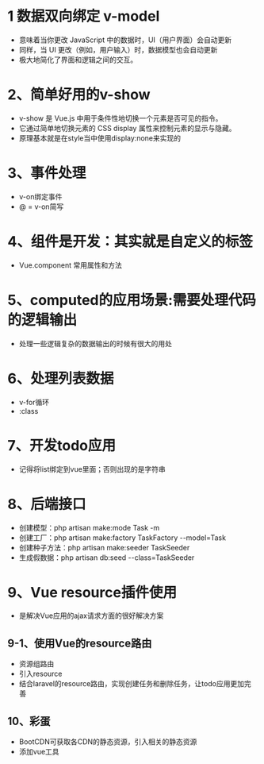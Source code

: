 # 1 数据双向绑定 v-model
- 意味着当你更改 JavaScript 中的数据时，UI（用户界面）会自动更新
- 同样，当 UI 更改（例如，用户输入）时，数据模型也会自动更新
- 极大地简化了界面和逻辑之间的交互。

# 2、简单好用的v-show
- v-show 是 Vue.js 中用于条件性地切换一个元素是否可见的指令。
- 它通过简单地切换元素的 CSS display 属性来控制元素的显示与隐藏。
- 原理基本就是在style当中使用display:none来实现的

# 3、事件处理
- v-on绑定事件
- @ = v-on简写

# 4、组件是开发：其实就是自定义的标签
- Vue.component 常用属性和方法

# 5、computed的应用场景:需要处理代码的逻辑输出
- 处理一些逻辑复杂的数据输出的时候有很大的用处

# 6、处理列表数据
- v-for循环
- :class

# 7、开发todo应用
- 记得将list绑定到vue里面；否则出现的是字符串

# 8、后端接口
- 创建模型：php artisan make:mode Task -m
- 创建工厂：php artisan make:factory TaskFactory --model=Task
- 创建种子方法：php artisan make:seeder TaskSeeder
- 生成假数据：php artisan db:seed --class=TaskSeeder 

# 9、Vue resource插件使用
- 是解决Vue应用的ajax请求方面的很好解决方案

## 9-1、使用Vue的resource路由
- 资源组路由
- 引入resource
- 结合laravel的resource路由，实现创建任务和删除任务，让todo应用更加完善

## 10、彩蛋
- BootCDN可获取各CDN的静态资源，引入相关的静态资源
- 添加vue工具









